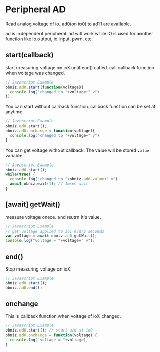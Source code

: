 # Peripheral AD
Read analog voltage of io.
ad0(on io0) to ad11 are available.

ad is independent peripheral.
ad will work while IO is used for another function like io.output, io.input, pwm, etc.  

## start(callback)
start measuring voltage on ioX until end() called.
call callback function when voltage was changed.

```Javascript
// Javascript Example
obniz.ad0.start(function(voltage){
  console.log("changed to "+voltage+" v")
});
```
You can start without callback function.
callback function can be set at anytime.

```Javascript
// Javascript Example
obniz.ad0.start();
obniz.ad0.onchange = function(voltage){
  console.log("changed to "+voltage+" v")
}
```

You can get voltage without callback.
The value will be stored ```value``` variable.

```Javascript
// Javascript Example
obniz.ad0.start();
while(true) {
  console.log("changed to "+obniz.ad0.value+" v")
  await obniz.wait(1); // 1msec wait
}
```
## [await] getWait()
measure voltage onece. and reutrn it's value.

```Javascript
// Javascript Example
// get voltage applied to io1 every seconds
var voltage = await obniz.ad0.getWait();
console.log("voltage = "+voltage+" v");
```
## end()
Stop measuring voltage on ioX.

```Javascript
// Javascript Example
obniz.ad0.start();
obniz.ad0.end();
```
## onchange
This is callback function when voltage of ioX changed.

```Javascript
// Javascript Example
obniz.ad0.start(); // start a/d at io0
obniz.ad0.onchange = function(voltage) {
  console.log("voltage = "+voltage);
}
```